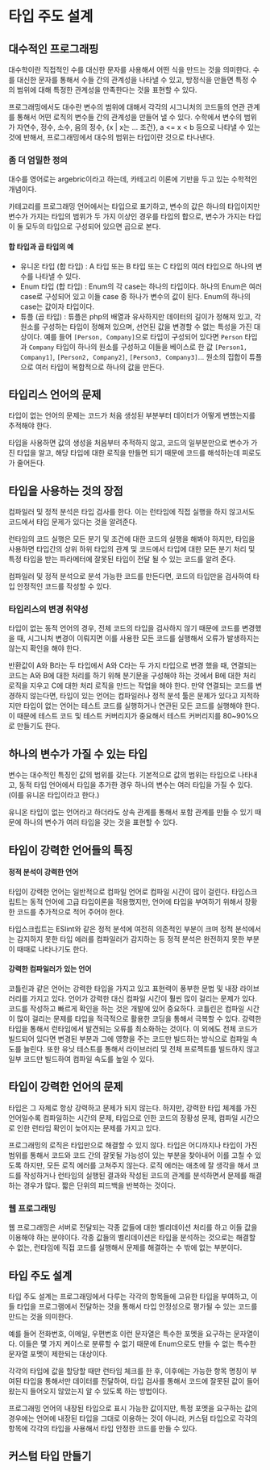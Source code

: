 # 타입 주도 설계

## 대수적인 프로그래핑

대수학이란 직접적인 수를 대신한 문자를 사용해서 어떤 식을 만드는 것을 의미한다. 수를 대신한 문자를 통해서 수들 간의 관계성을 나타낼 수 있고, 방정식을 만들면 특정 수의 범위에 대해 특정한 관계성을 만족한다는 것을 표현할 수 있다.

프로그래밍에서도 대수란 변수의 범위에 대해서 각각의 시그니처의 코드들의 연관 관계를 통해서 어떤 로직의 변수들 간의 관계성을 만들어 낼 수 있다. 수학에서 변수의 범위가 자연수, 정수, 소수, 음의 정수, {x | x는 ... 조건}, a <= x < b 등으로 나타낼 수 있는 것에 반해서, 프로그래밍에서 대수의 범위는 타입이란 것으로 타나낸다.

### 좀 더 엄밀한 정의

대수를 영어로는 argebric이라고 하는데, 카테고리 이론에 기반을 두고 있는 수학적인 개념이다.

카테고리를 프로그래밍 언어에서는 타입으로 표기하고, 변수의 값은 하나의 타입이지만 변수가 가지는 타입의 범위가 두 가지 이상인 경우를 타입의 합으로, 변수가 가지는 타입이 둘 모두의 타입으로 구성되어 있으면 곱으로 본다.

#### 합 타입과 곱 타입의 예

- 유니온 타입 (합 타입) : A 타입 또는 B 타입 또는 C 타입의 여러 타입으로 하나의 변수를 나타낼 수 있다.
- Enum 타입 (합 타입) : Enum의 각 case는 하나의 타입이다. 하나의 Enum은 여러 case로 구성되어 있고 이들 case 중 하나가 변수의 값이 된다. Enum의 하나의 case는 값이자 타입이다.
- 튜플 (곱 타입) : 튜플은 php의 배열과 유사하지만 데이터의 길이가 정해져 있고, 각 원소를 구성하는 타입이 정해져 있으며, 선언된 값을 변경할 수 없는 특성을 가진 대상이다. 예를 들어 `[Person, Company]`으로 타입이 구성되어 있다면 `Person` 타입과 `Company` 타입이 하나의 원소를 구성하고 이들을 베이스로 한 값 `[Person1, Company1]`, `[Person2, Company2]`, `[Person3, Company3]`... 원소의 집합이 튜플으로 여러 타입이 복합적으로 하나의 값을 만든다.

## 타입리스 언어의 문제

타입이 없는 언어의 문제는 코드가 처음 생성된 부분부터 데이터가 어떻게 변했는지를 추적해야 한다.

타입을 사용하면 값의 생성을 처음부터 추적하지 않고, 코드의 일부분만으로 변수가 가진 타입을 알고, 해당 타입에 대한 로직을 만들면 되기 때문에 코드를 해석하는데 피로도가 줄어든다.

## 타입을 사용하는 것의 장점

컴파일러 및 정적 분석은 타입 검사를 한다. 이는 런타임에 직접 실행을 하지 않고서도 코드에서 타입 문제가 있다는 것을 알려준다.

런타임의 코드 실행은 모든 분기 및 조건에 대한 코드의 실행을 해봐야 하지만, 타입을 사용하면 타입간의 상위 하위 타입의 관계 및 코드에서 타입에 대한 모든 분기 처리 및 특정 타입을 받는 파라메터에 잘못된 타입이 전달 될 수 있는 코드를 알려 준다.

컴파일러 및 정적 분석으로 분석 가능한 코드를 만든다면, 코드의 타입만을 검사하여 타입 안정적인 코드를 작성할 수 있다.

### 타입리스의 변경 취약성

타입이 없는 동적 언어의 경우, 전체 코드의 타입을 검사하지 않기 때문에 코드를 변경했을 때, 시그니처 변경이 이뤄지면 이를 사용한 모든 코드를 실행해서 오류가 발생하지는 않는지 확인을 해야 한다.

반환값이 A와 B라는 두 타입에서 A와 C라는 두 가지 타입으로 변경 했을 때, 연결되는 코드는 A와 B에 대한 처리를 하기 위해 분기문을 구성해야 하는 것에서 B에 대한 처리 로직을 지우고 C에 대한 처리 로직을 만드는 작업을 해야 한다. 만약 연결되는 코드를 변경하지 않는다면, 타입이 있는 언어는 컴파일러나 정적 분석 툴은 문제가 있다고 지적하지만 타입이 없는 언어는 테스트 코드를 실행하거나 연관된 모든 코드를 실행해야 한다. 이 때문에 테스트 코드 및 테스트 커버리지가 중요해서 테스트 커버리지를 80~90%으로 만들기도 한다.

## 하나의 변수가 가질 수 있는 타입

변수는 대수적인 특징인 값의 범위를 갖는다. 기본적으로 값의 범위는 타입으로 나타내고, 동적 타입 언어에서 타입을 추가한 경우 하나의 변수는 여러 타입을 가질 수 있다. (이를 유니온 타입이라고 한다.)

유니온 타입이 없는 언어라고 하더라도 상속 관계를 통해서 포함 관계를 만들 수 있기 때문에 하나의 변수가 여러 타입을 갖는 것을 표현할 수 있다.

## 타입이 강력한 언어들의 특징

#### 정적 분석이 강력한 언어

타입이 강력한 언어는 일반적으로 컴파일 언어로 컴파일 시간이 많이 걸린다. 타입스크립트는 동적 언어에 고급 타입이론을 적용했지만, 언어에 타입을 부여하기 위해서 장황한 코드를 추가적으로 적어 주어야 한다.

타입스크립트는 ESlint와 같은 정적 분석에 여전히 의존적인 부분이 크며 정적 분석에서는 감지하지 못한 타입 에러를 컴파일러가 감지하는 등 정적 분석은 완전하지 못한 부분이 때때로 나타나기도 한다.

#### 강력한 컴파일러가 있는 언어

코틀린과 같은 언어는 강력한 타입을 가지고 있고 표현력이 풍부한 문법 및 내장 라이브러리를 가지고 있다. 언어가 강력한 대신 컴파일 시간이 훨씬 많이 걸리는 문제가 있다. 코드를 작성하고 빠르게 확인을 하는 것은 개발에 있어 중요하다. 코틀린은 컴파일 시간이 많이 걸리는 문제를 타입을 적극적으로 활용한 코딩을 통해서 극복할 수 있다. 강력한 타입을 통해서 런타임에서 발견되는 오류를 최소화하는 것이다. 이 외에도 전체 코드가 빌드되어 있다면 변경된 부분과 그에 영향을 주는 코드만 빌드하는 방식으로 컴파일 속도를 늘린다. 또한 유닛 테스트를 통해서 라이브러리 및 전체 프로젝트를 빌드하지 않고 일부 코드만 빌드하여 컴파일 속도를 높일 수 있다.

## 타입이 강력한 언어의 문제

타입은 그 자체로 항상 강력하고 문제가 되지 않는다. 하지만, 강력한 타입 체계를 가진 언어일수록 컴파일하는 시간의 문제, 타입으로 인한 코드의 장황성 문제, 컴파일 시간으로 인한 런타임 확인이 늦어지는 문제를 가지고 있다.

프로그래밍의 로직은 타입만으로 해결할 수 있지 않다. 타입은 어디까지나 타입이 가진 범위를 통해서 코드와 코드 간의 잘못될 가능성이 있는 부분을 찾아내어 이를 고칠 수 있도록 하지만, 모든 로직 에러를 고쳐주지 않는다. 로직 에러는 애초에 잘 생각을 해서 코드를 작성하거나 런타임의 실행된 결과와 작성된 코드의 관계를 분석하면서 문제를 해결하는 경우가 많다. 짧은 단위의 피드백을 반복하는 것이다.

### 웹 프로그래밍

웹 프로그래밍은 서버로 전달되는 각종 값들에 대한 벨리데이션 처리를 하고 이들 값을 이용해야 하는 분야이다. 각종 값들의 벨리데이션은 타입을 분석하는 것으로는 해결할 수 없는, 런타임에 직접 코드를 실행해서 문제를 해결하는 수 밖에 없는 부분이다.

## 타입 주도 설계

타입 주도 설계는 프로그래밍에서 다루는 각각의 항목들에 고유한 타입을 부여하고, 이들 타입을 프로그램에서 전달하는 것을 통해서 타입 안정성으로 평가될 수 있는 코드를 만드는 것을 의미한다.

예를 들어 전화번호, 이메일, 우편번호 이런 문자열은 특수한 포멧을 요구하는 문자열이다. 이들은 몇 가지 케이스로 분류할 수 없기 때문에 Enum으로도 만들 수 없는 특수한 문자열 포멧이 제한되는 대상이다.

각각의 타입에 값을 할당할 때만 런타임 체크를 한 후, 이후에는 가능한 항목 명칭이 부여된 타입을 통해서만 데이터를 전달하여, 타입 검사를 통해서 코드에 잘못된 값이 들어 왔는지 들어오지 않았는지 알 수 있도록 하는 방법이다.

프로그래밍 언어의 내장된 타입으로 표시 가능한 값이지만, 특정 포멧을 요구하는 값의 경우에는 언어에 내장된 타입을 그대로 이용하는 것이 아니라, 커스텀 타입으로 각각의 항목에 각각의 타입을 사용해서 타입 안정한 코드를 만들 수 있다.

## 커스텀 타입 만들기

